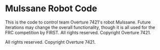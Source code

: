 # Mulssane Robot Code
 
This is the code to control team Overture 7421's robot Mulssane. Future iterations may change the overall functionality, though it is all used for the FRC competition by FIRST. All rights reserved. Copyright Overture 7421.

All rights reserved. Copyright Overture 7421.
